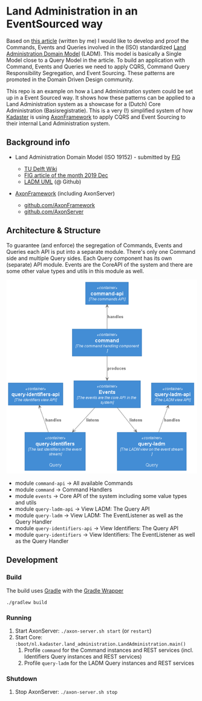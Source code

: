# Land Administration in an EventSourced way

Based on [this article](https://medium.com/@marc.van.andel/paradigm-shift-from-single-model-to-commands-events-and-queries-ee68a97de9aa) (written by me) I would like to develop and proof the Commands, Events and Queries involved in the (ISO) standardized [Land Administration Domain Model](http://www.gdmc.nl/publications/2011/Land_Administration_Domain_Model.pdf) (LADM).
This model is basically a Single Model close to a Query Model in the article.
To build an application with Command, Events and Queries we need to apply CQRS, Command Query Responsibility Segregation, and Event Sourcing.
These patterns are promoted in the Domain Driven Design community.

This repo is an example on how a Land Administration system could be set up in a Event Sourced way.
It shows how these patterns can be applied to a Land Administration system as a showcase for a (Dutch) Core Administration (Basisregistratie).
This is a very (!) simplified system of how [Kadaster](www.kadaster.nl) is using [AxonFramework](http://www.axonframework.org) to apply CQRS and Event Sourcing to their internal Land Administration system.

## Background info

- Land Administration Domain Model (ISO 19152) - submitted by [FIG](http://www.fig.net)
  - [TU Delft Wiki](https://wiki.tudelft.nl/bin/view/Research/ISO19152/WebHome)
  - [FIG article of the month 2019 Dec](http://www.fig.net/resources/monthly_articles/2019/Lemmen_etal_December_2019.asp)
  - [LADM UML](https://github.com/ISO-TC211/HMMG) (@ Github)

- [AxonFramework](http://www.axonframework.org) (including AxonServer)
  - [github.com/AxonFramework](https://github.com/AxonFramework/AxonFramework)
  - [github.com/AxonServer](https://github.com/AxonIQ/axon-server-se)

## Architecture & Structure

To guarantee (and enforce) the segregation of Commands, Events and Queries each API is put into a separate module. 
There's only one Command side and multiple Query sides.
Each Query component has its own (separate) API module.
Events are the CoreAPI of the system and there are some other value types and utils in this module as well.


<img src="Land_Administration_System_Module_Structure.png" alt="Land Administration System Module Structure">


* module `command-api` -> All available Commands
* module `command` -> Command Handlers
* module `events` -> Core API of the system including some value types and utils
* module `query-ladm-api` -> View LADM: The Query API
* module `query-ladm` -> View LADM: The EventListener as well as the Query Handler
* module `query-identifiers-api` -> View Identifiers: The Query API
* module `query-identifiers` -> View Identifiers: The EventListener as well as the Query Handler

## Development

### Build

The build uses [Gradle](https://gradle.org/) with the [Gradle Wrapper](https://docs.gradle.org/current/userguide/gradle_wrapper.html)

```
./gradlew build
```

### Running

1. Start AxonServer: `./axon-server.sh start` (or `restart`)
1. Start Core: `:boot/nl.kadaster.land_administration.LandAdministration.main()`
   1. Profile `command` for the Command instances and REST services (incl. Identifiers Query instances and REST services)
   1. Profile `query-ladm` for the LADM Query instances and REST services

### Shutdown

1. Stop AxonServer: `./axon-server.sh stop`
